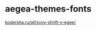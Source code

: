 # aegea-themes-fonts

[kodersha.ru/all/svoy-shrift-v-egee/](https://kodersha.ru/all/svoy-shrift-v-egee/)